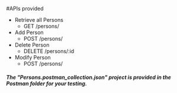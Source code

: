 #APIs provided

- Retrieve all Persons
	* GET		/persons/
- Add Person
	* POST		/persons/
- Delete Person
	* DELETE	/persons/:id
- Modify Person
	* POST		/persons/
	

##### The "Persons.postman_collection.json" project is provided in the Postman folder for your testing.